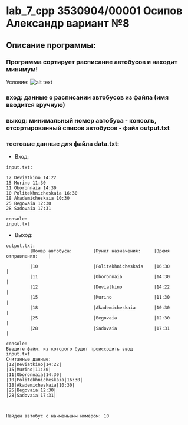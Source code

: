   # lab_7_cpp 3530904/00001 Осипов Александр вариант №8

## Описание программы:

### Программа сортирует расписание автобусов и находит минимум!

Условие:
![alt text](https://sun9-65.userapi.com/impg/Y9DI8K2I9Y5KHzp41yNT1eQob13u2Fs2UaUEBA/sb3MDoQ2BPY.jpg?size=780x805&quality=96&proxy=1&sign=4420856f1c7d5807df2ef9527512a375&type=album)

### вход: данные о расписании автобусов из файла (имя вводится вручную)
### выход: минимальный номер автобуса - консоль, отсортированный список автобусов - файл output.txt
  
 ### тестовые данные для файла data.txt:
 * Вход:
```
input.txt:

12 Deviatkino 14:22
15 Murino 11:30
11 Oboronnaia 14:30
10 Politekhnicheskaia 16:30
18 Akademicheskaia 10:30
25 Begovaia 12:30
28 Sadovaia 17:31

console:
input.txt
```
- Выход:
```
output.txt:
         |Номер автобуса:        |Пункт назначения:     |Время отправления:    |

         |10                     |Politekhnicheskaia    |16:30                 |
         |11                     |Oboronnaia            |14:30                 |
         |12                     |Deviatkino            |14:22                 |
         |15                     |Murino                |11:30                 |
         |18                     |Akademicheskaia       |10:30                 |
         |25                     |Begovaia              |12:30                 |
         |28                     |Sadovaia              |17:31                 |
         
console:
Введите файл, из которого будет происходить ввод
input.txt
Считанные данные:
|12|Deviatkino|14:22|
|15|Murino|11:30|
|11|Oboronnaia|14:30|
|10|Politekhnicheskaia|16:30|
|18|Akademicheskaia|10:30|
|25|Begovaia|12:30|
|28|Sadovaia|17:31|



Найден автобус с наименьшим номером: 10
         
```
